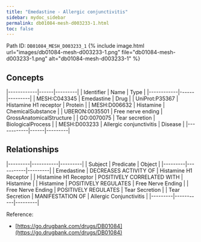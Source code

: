 ```yaml
---
title: "Emedastine - Allergic conjunctivitis"
sidebar: mydoc_sidebar
permalink: db01084-mesh-d003233-1.html
toc: false 
---
```



Path ID: `DB01084_MESH_D003233_1`
{% include image.html url="images/db01084-mesh-d003233-1.png" file="db01084-mesh-d003233-1.png" alt="db01084-mesh-d003233-1" %}

## Concepts

|------------|------|---------|
| Identifier | Name | Type    |
|------------|------|---------|
| MESH:C043345 | Emedastine | Drug |
| UniProt:P35367 | Histamine H1 receptor | Protein |
| MESH:D006632 | Histamine | ChemicalSubstance |
| UBERON:0035501 | Free nerve ending | GrossAnatomicalStructure |
| GO:0070075 | Tear secretion | BiologicalProcess |
| MESH:D003233 | Allergic conjunctivitis | Disease |
|------------|------|---------|

## Relationships

|---------|-----------|---------|
| Subject | Predicate | Object  |
|---------|-----------|---------|
| Emedastine | DECREASES ACTIVITY OF | Histamine H1 Receptor |
| Histamine H1 Receptor | POSITIVELY CORRELATED WITH | Histamine |
| Histamine | POSITIVELY REGULATES | Free Nerve Ending |
| Free Nerve Ending | POSITIVELY REGULATES | Tear Secretion |
| Tear Secretion | MANIFESTATION OF | Allergic Conjunctivitis |
|---------|-----------|---------|

Reference: 
  - [https://go.drugbank.com/drugs/DB01084](https://go.drugbank.com/drugs/DB01084)
